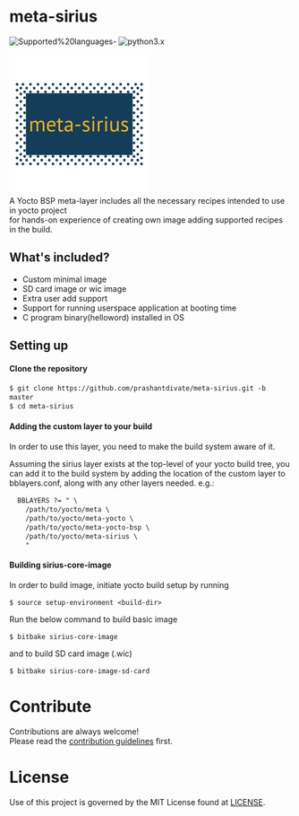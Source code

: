 # meta-sirius
![Supported%20languages-](https://img.shields.io/badge/Supported%20languages-C%2Cbitbake%2shell)
![python3.x](https://img.shields.io/badge/python-3.x-brightgreen.svg)

![meta-sirius](layer-logo.png) \
A Yocto BSP meta-layer includes all the necessary recipes intended to use in yocto project \
for hands-on experience of creating own image adding supported recipes in the build.


## What's included?

* Custom minimal image
* SD card image or wic image
* Extra user add support
* Support for running userspace application at booting time
* C program binary(helloword) installed in OS

## Setting up
#### Clone the repository 

```
$ git clone https://github.com/prashantdivate/meta-sirius.git -b master
$ cd meta-sirius
```

#### Adding the custom layer to your build

In order to use this layer, you need to make the build system aware of it.

Assuming the sirius layer exists at the top-level of your
yocto build tree, you can add it to the build system by adding the
location of the custom layer to bblayers.conf, along with any
other layers needed. e.g.:
```
  BBLAYERS ?= " \
    /path/to/yocto/meta \
    /path/to/yocto/meta-yocto \
    /path/to/yocto/meta-yocto-bsp \
    /path/to/yocto/meta-sirius \
    "
```
#### Building sirius-core-image

In order to build image, initiate yocto build setup by running 
```
$ source setup-environment <build-dir>
```
Run the below command to build basic image
```
$ bitbake sirius-core-image
```
and to build SD card image (.wic)
```
$ bitbake sirius-core-image-sd-card
```

# Contribute
Contributions are always welcome!  
Please read the [contribution guidelines](contributing.md) first.

# License
Use of this project is governed by the MIT License found at [LICENSE](./LICENSE).

